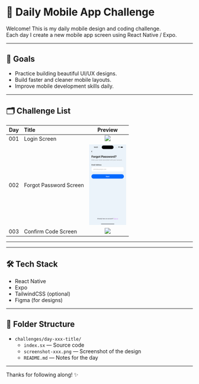 # 📱 Daily Mobile App Challenge

Welcome! This is my daily mobile design and coding challenge.  
Each day I create a new mobile app screen using React Native / Expo.

---

## 🚀 Goals
- Practice building beautiful UI/UX designs.
- Build faster and cleaner mobile layouts.
- Improve mobile development skills daily.

---

## 🗂️ Challenge List

| Day | Title | Preview |
| :-: | :-- | :-: |
| 001 | Login Screen | <img src="./challenges/day-001-login-screen/screenshot-sign-in-form-with-phone-number.avif" width="100"/> |
| 002 | Forgot Password Screen | <img src="./challenges/day-002-forget-password-screen/screenshot-forget-password.png" width="100"/> |
| 003 | Confirm Code Screen | <img src="./challenges/day-003-confirm-code-screen/screenshot-confirmation_form.avif" width="100"/> |

---


---

## 🛠️ Tech Stack
- React Native
- Expo
- TailwindCSS (optional)
- Figma (for designs)

---

## 📌 Folder Structure
- `challenges/day-xxx-title/`
  - `index.sx` — Source code
  - `screenshot-xxx.png` — Screenshot of the design
  - `README.md` — Notes for the day

---

Thanks for following along! ✨
